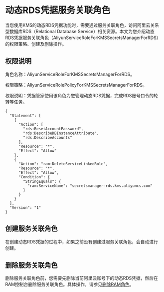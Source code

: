 # 动态RDS凭据服务关联角色

当您使用KMS的动态RDS凭据功能时，需要通过服务关联角色，访问阿里云关系型数据库RDS（Relational Database Service）相关资源。本文为您介绍动态RDS凭据服务关联角色（AliyunServiceRoleForKMSSecretsManagerForRDS）的权限策略、创建及删除操作。

## 权限说明

角色名称：AliyunServiceRoleForKMSSecretsManagerForRDS。

权限策略：AliyunServiceRolePolicyForKMSSecretsManagerForRDS。

权限说明：凭据管家使用该角色为您管理动态RDS凭据，完成RDS账号口令的轮转等任务。

```
{
  "Statement": [
    {
      "Action": [
        "rds:ResetAccountPassword",
        "rds:DescribeDBInstanceAttribute",
        "rds:DescribeAccounts"
      ],
      "Resource": "*",
      "Effect": "Allow"
    },
    {
      "Action": "ram:DeleteServiceLinkedRole",
      "Resource": "*",
      "Effect": "Allow",
      "Condition": {
        "StringEquals": {
          "ram:ServiceName": "secretsmanager-rds.kms.aliyuncs.com"
        }
      }
    }
  ],
  "Version": "1"
}
```

## 创建服务关联角色

在创建动态RDS凭据的过程中，如果之前没有创建过服务关联角色，会自动进行创建。

## 删除服务关联角色

删除服务关联角色前，您需要先删除当前阿里云账号下的动态RDS凭据，然后在RAM控制台删除服务关联角色。具体操作，请参见[删除RAM角色](/intl.zh-CN/角色管理/删除RAM角色.md)。

